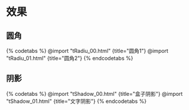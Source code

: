 # 效果

## 圆角

{% codetabs %}
@import "tRadiu_00.html" {title="圆角1"}
@import "tRadiu_01.html" {title="圆角2"}
{% endcodetabs %}

## 阴影

{% codetabs %}
@import "tShadow_00.html" {title="盒子阴影"}
@import "tShadow_01.html" {title="文字阴影"}
{% endcodetabs %}